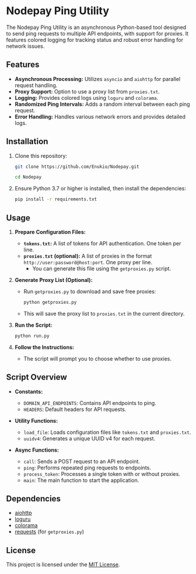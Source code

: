 
# Nodepay Ping Utility

The Nodepay Ping Utility is an asynchronous Python-based tool designed to send ping requests to multiple API endpoints, with support for proxies. It features colored logging for tracking status and robust error handling for network issues.

## Features

- **Asynchronous Processing:** Utilizes `asyncio` and `aiohttp` for parallel request handling.
- **Proxy Support:** Option to use a proxy list from `proxies.txt`.
- **Logging:** Provides colored logs using `loguru` and `colorama`.
- **Randomized Ping Intervals:** Adds a random interval between each ping request.
- **Error Handling:** Handles various network errors and provides detailed logs.

## Installation

1. Clone this repository:
   ```bash
   git clone https://github.com/Enukio/Nodepay.git
   ```
   ```bash
   cd Nodepay
   ```

2. Ensure Python 3.7 or higher is installed, then install the dependencies:
   ```bash
   pip install -r requirements.txt
   ```

## Usage

1. **Prepare Configuration Files:**
   - **`tokens.txt`:** A list of tokens for API authentication. One token per line.
   - **`proxies.txt` (optional):** A list of proxies in the format `http://user:password@host:port`. One proxy per line.
     - You can generate this file using the `getproxies.py` script.

2. **Generate Proxy List (Optional):**
   - Run `getproxies.py` to download and save free proxies:

     ```bash
     python getproxies.py
     ```
   - This will save the proxy list to `proxies.txt` in the current directory.

3. **Run the Script:**
   ```bash
   python run.py
   ```

4. **Follow the Instructions:**
   - The script will prompt you to choose whether to use proxies.

## Script Overview

- **Constants:**
  - `DOMAIN_API_ENDPOINTS`: Contains API endpoints to ping.
  - `HEADERS`: Default headers for API requests.
  
- **Utility Functions:**
  - `load_file`: Loads configuration files like `tokens.txt` and `proxies.txt`.
  - `uuidv4`: Generates a unique UUID v4 for each request.

- **Async Functions:**
  - `call`: Sends a POST request to an API endpoint.
  - `ping`: Performs repeated ping requests to endpoints.
  - `process_token`: Processes a single token with or without proxies.
  - `main`: The main function to start the application.

## Dependencies

- [aiohttp](https://docs.aiohttp.org/)
- [loguru](https://loguru.readthedocs.io/)
- [colorama](https://pypi.org/project/colorama/)
- [requests](https://docs.python-requests.org/) (for `getproxies.py`)

## License

This project is licensed under the [MIT License](LICENSE).
